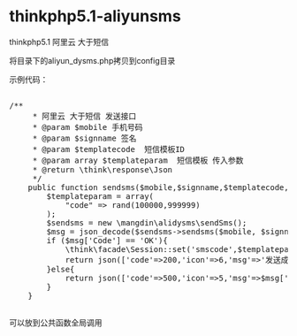 # thinkphp5.1-aliyunsms
thinkphp5.1 阿里云 大于短信

将目录下的aliyun_dysms.php拷贝到config目录

示例代码：
<pre>    
/**
     * 阿里云 大于短信 发送接口
     * @param $mobile 手机号码
     * @param $signname 签名
     * @param $templatecode  短信模板ID
     * @param array $templateparam  短信模板 传入参数
     * @return \think\response\Json
     */
    public function sendsms($mobile,$signname,$templatecode,$templateparam=array()){
        $templateparam = array(
            "code" => rand(100000,999999)
        );
        $sendsms = new \mangdin\alidysms\sendSms();
        $msg = json_decode($sendsms->sendsms($mobile, $signname, $templatecode, $templateparam),true);
        if ($msg['Code'] == 'OK'){
            \think\facade\Session::set('smscode',$templateparam['code']);
            return json(['code'=>200,'icon'=>6,'msg'=>'发送成功']);
        }else{
            return json(['code'=>500,'icon'=>5,'msg'=>$msg['Message']]);
        }
    }
    </pre>

可以放到公共函数全局调用
